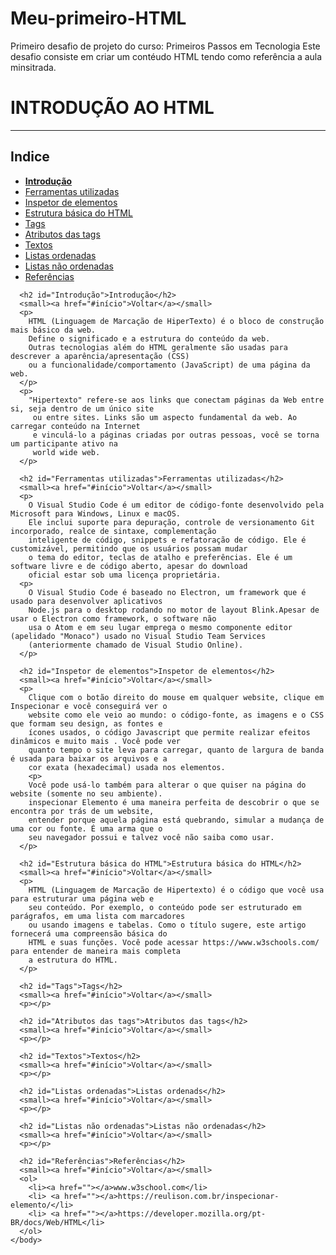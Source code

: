 # Meu-primeiro-HTML
Primeiro desafio de projeto do curso: Primeiros Passos em Tecnologia
Este desafio consiste em criar um contéudo HTML tendo como referência a aula minsitrada. 
<html>
    <head>
        <TItle>Meu primeiro HTML</TItle>
    </head>
    <body>
      <h1 id="início">INTRODUÇÃO AO HTML</h1>
      <hr/>  
      <h2>Indice</h2>
      <ul>
        <strong><li><a href="#Introdução">Introdução</a></li></strong>
        <li><a href="#Ferramentas utilizadas">Ferramentas utilizadas</a></li>
        <li><a href="#Inspetor de elementos">Inspetor de elementos</a></li>
        <li><a href="#Estrutura básica do HTML">Estrutura básica do HTML</a></li>
        <li><a href="#Tags">Tags</a></li>
        <li><a href="#Atributos das tags">Atributos das tags</a></li>
        <li><a href="#Textos">Textos</a></li>
        <li><a href="#Listas ordenadas">Listas ordenadas</a></li>
        <li><a href="#Listas não ordenadas">Listas não ordenadas</a></li>
        <li><a href="#Referências">Referências</a></li>
      </ul>

      <h2 id="Introdução">Introdução</h2>
      <small><a href="#início">Voltar</a></small>
      <p>
        HTML (Linguagem de Marcação de HiperTexto) é o bloco de construção mais básico da web. 
        Define o significado e a estrutura do conteúdo da web. 
        Outras tecnologias além do HTML geralmente são usadas para descrever a aparência/apresentação (CSS)
        ou a funcionalidade/comportamento (JavaScript) de uma página da web.
      </p>
      <p>
        "Hipertexto" refere-se aos links que conectam páginas da Web entre si, seja dentro de um único site
         ou entre sites. Links são um aspecto fundamental da web. Ao carregar conteúdo na Internet
         e vinculá-lo a páginas criadas por outras pessoas, você se torna um participante ativo na 
         world wide web.
      </p>

      <h2 id="Ferramentas utilizadas">Ferramentas utilizadas</h2>
      <small><a href="#início">Voltar</a></small>
      <p>
        O Visual Studio Code é um editor de código-fonte desenvolvido pela Microsoft para Windows, Linux e macOS. 
        Ele inclui suporte para depuração, controle de versionamento Git incorporado, realce de sintaxe, complementação 
        inteligente de código, snippets e refatoração de código. Ele é customizável, permitindo que os usuários possam mudar 
        o tema do editor, teclas de atalho e preferências. Ele é um software livre e de código aberto, apesar do download 
        oficial estar sob uma licença proprietária.
      <p>
        O Visual Studio Code é baseado no Electron, um framework que é usado para desenvolver aplicativos
        Node.js para o desktop rodando no motor de layout Blink.Apesar de usar o Electron como framework, o software não
        usa o Atom e em seu lugar emprega o mesmo componente editor (apelidado "Monaco") usado no Visual Studio Team Services 
        (anteriormente chamado de Visual Studio Online).
      </p>

      <h2 id="Inspetor de elementos">Inspetor de elementos</h2>
      <small><a href="#início">Voltar</a></small>
      <p>
        Clique com o botão direito do mouse em qualquer website, clique em Inspecionar e você conseguirá ver o 
        website como ele veio ao mundo: o código-fonte, as imagens e o CSS que formam seu design, as fontes e 
        ícones usados, o código Javascript que permite realizar efeitos dinâmicos e muito mais . Você pode ver 
        quanto tempo o site leva para carregar, quanto de largura de banda é usada para baixar os arquivos e a 
        cor exata (hexadecimal) usada nos elementos.
        <p>
        Você pode usá-lo também para alterar o que quiser na página do website (somente no seu ambiente). 
        inspecionar Elemento é uma maneira perfeita de descobrir o que se encontra por trás de um website, 
        entender porque aquela página está quebrando, simular a mudança de uma cor ou fonte. É uma arma que o 
        seu navegador possui e talvez você não saiba como usar.
      </p>

      <h2 id="Estrutura básica do HTML">Estrutura básica do HTML</h2>
      <small><a href="#início">Voltar</a></small>
      <p>
        HTML (Linguagem de Marcação de Hipertexto) é o código que você usa para estruturar uma página web e 
        seu conteúdo. Por exemplo, o conteúdo pode ser estruturado em parágrafos, em uma lista com marcadores 
        ou usando imagens e tabelas. Como o título sugere, este artigo fornecerá uma compreensão básica do 
        HTML e suas funções. Você pode acessar https://www.w3schools.com/ para entender de maneira mais completa 
        a estrutura do HTML.
      </p>

      <h2 id="Tags">Tags</h2>
      <small><a href="#início">Voltar</a></small>
      <p></p>

      <h2 id="Atributos das tags">Atributos das tags</h2>
      <small><a href="#início">Voltar</a></small>
      <p></p>

      <h2 id="Textos">Textos</h2>
      <small><a href="#início">Voltar</a></small>
      <p></p>

      <h2 id="Listas ordenadas">Listas ordenads</h2>
      <small><a href="#início">Voltar</a></small>
      <p></p>

      <h2 id="Listas não ordenadas">Listas não ordenadas</h2>
      <small><a href="#início">Voltar</a></small>
      <p></p>

      <h2 id="Referências">Referências</h2>
      <small><a href="#início">Voltar</a></small>
      <ol>
        <li><a href=""></a>www.w3school.com</li>
        <li> <a href=""></a>https://reulison.com.br/inspecionar-elemento/</li>
        <li> <a href=""></a>https://developer.mozilla.org/pt-BR/docs/Web/HTML</li>
      </ol>
    </body>
</html>
